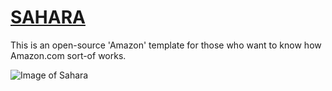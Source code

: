 # [SAHARA](https://localhost:8000)
This is an open-source 'Amazon' template for those who want to know how Amazon.com sort-of works.

![Image of Sahara](https://i.imgur.com/TGzO2q5.png)
